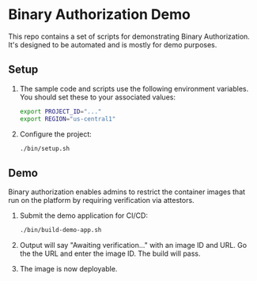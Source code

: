 # Binary Authorization Demo

This repo contains a set of scripts for demonstrating Binary Authorization. It's
designed to be automated and is mostly for demo purposes.

## Setup

1.  The sample code and scripts use the following environment variables. You
    should set these to your associated values:

    ```sh
    export PROJECT_ID="..."
    export REGION="us-central1"
    ```

1.  Configure the project:

    ```sh
    ./bin/setup.sh
    ```

## Demo

Binary authorization enables admins to restrict the container images that run on
the platform by requiring verification via attestors.

1.  Submit the demo application for CI/CD:

    ```sh
    ./bin/build-demo-app.sh
    ```

1.  Output will say "Awaiting verification..." with an image ID and URL. Go the
    the URL and enter the image ID. The build will pass.

1.  The image is now deployable.
